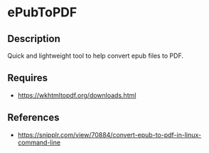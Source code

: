 # ePubToPDF

## Description
Quick and lightweight tool to help convert epub files to PDF.

## Requires	
* https://wkhtmltopdf.org/downloads.html
    
## References
* https://snipplr.com/view/70884/convert-epub-to-pdf-in-linux-command-line
